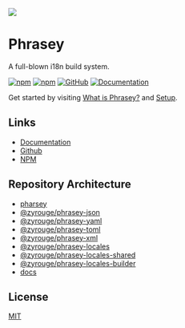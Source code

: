 ![](./media/banner-compact.png)

# Phrasey

A full-blown i18n build system.

[![npm](https://img.shields.io/npm/v/phrasey)](https://npmjs.com/package/phrasey)
[![npm](https://img.shields.io/npm/dw/phrasey)](https://npmjs.com/package/phrasey)
[![GitHub](https://img.shields.io/github/license/zyrouge/phrasey)](https://github.com/zyrouge/phrasey)
[![Documentation](https://github.com/zyrouge/phrasey/actions/workflows/docs.yml/badge.svg)](https://github.com/zyrouge/phrasey/actions/workflows/docs.yml)

Get started by visiting [What is Phrasey?](https://zyrouge.github.io/phrasey/getting-started/) and [Setup](https://zyrouge.github.io/phrasey/getting-started/setup.html).

## Links

-   [Documentation](https://zyrouge.github.io/phrasey/)
-   [Github](https://github.com/zyrouge/phrasey/)
-   [NPM](https://npmjs.com/package/phrasey/)

## Repository Architecture

-   [pharsey](./packages/phrasey)
-   [@zyrouge/phrasey-json](./packages/phrasey-json/)
-   [@zyrouge/phrasey-yaml](./packages/phrasey-yaml/)
-   [@zyrouge/phrasey-toml](./packages/phrasey-toml/)
-   [@zyrouge/phrasey-xml](./packages/phrasey-xml/)
-   [@zyrouge/phrasey-locales](./packages/phrasey-locales/)
-   [@zyrouge/phrasey-locales-shared](./packages/phrasey-locales-shared/)
-   [@zyrouge/phrasey-locales-builder](./packages/phrasey-locales-builder/)
-   [docs](./docs)

## License

[MIT](./LICENSE)
